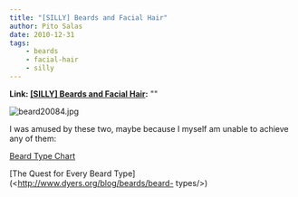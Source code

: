 ```yaml
---
title: "[SILLY] Beards and Facial Hair"
author: Pito Salas
date: 2010-12-31
tags:
    - beards
    - facial-hair
    - silly
---
```


**Link: [[SILLY] Beards and Facial Hair](None):** ""

![beard20084.jpg](https://i0.wp.com/www.dyers.org/images/beard2008/beard20084.jpg?w=584)

I was amused by these two, maybe because I myself am unable to achieve any of
them:

[Beard Type Chart](<http://www.dyers.org/blog/beards/beard-type-chart/>)

[The Quest for Every Beard Type](<http://www.dyers.org/blog/beards/beard-
types/>)


